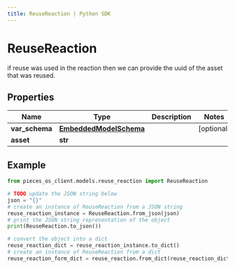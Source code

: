 ```yaml
---
title: ReuseReaction | Python SDK
---
```


# ReuseReaction

if reuse was used in the reaction then we can provide the uuid of the asset that was reused.

## Properties

Name | Type | Description | Notes
------------ | ------------- | ------------- | -------------
**var_schema** | [**EmbeddedModelSchema**](EmbeddedModelSchema) |  | [optional] 
**asset** | **str** |  | 

## Example

```python
from pieces_os_client.models.reuse_reaction import ReuseReaction

# TODO update the JSON string below
json = "{}"
# create an instance of ReuseReaction from a JSON string
reuse_reaction_instance = ReuseReaction.from_json(json)
# print the JSON string representation of the object
print(ReuseReaction.to_json())

# convert the object into a dict
reuse_reaction_dict = reuse_reaction_instance.to_dict()
# create an instance of ReuseReaction from a dict
reuse_reaction_form_dict = reuse_reaction.from_dict(reuse_reaction_dict)
```


